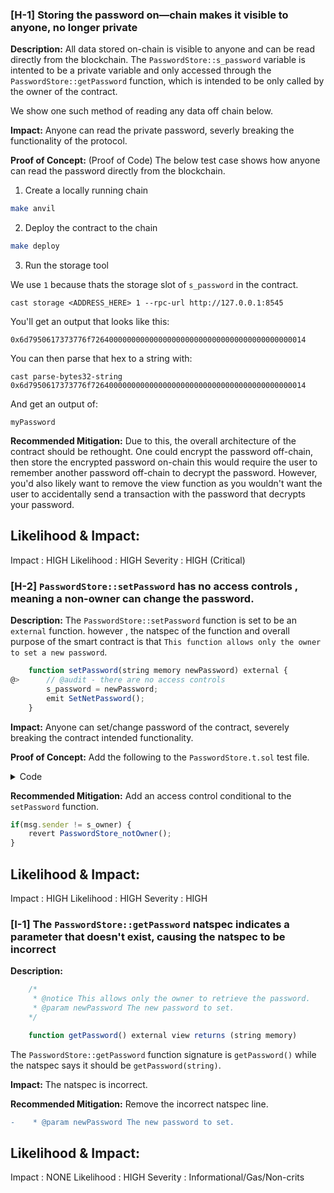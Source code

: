 ### [H-1] Storing the password on—chain makes it visible to anyone, no longer private

**Description:** All data stored on-chain is visible to anyone and can be read directly from the blockchain. The `PasswordStore::s_password` variable is intented to be a private variable and only accessed through the `PasswordStore::getPassword` function, which is intended to be only called by the owner of the contract.

We show one such method of reading any data off chain below.

**Impact:** Anyone can read the private password, severly breaking the functionality of the protocol.

**Proof of Concept:** (Proof of Code)
The below test case shows how anyone can read the password directly from the blockchain.

1. Create a locally running chain
```bash
make anvil
```

2. Deploy the contract to the chain
```bash
make deploy
```

3. Run the storage tool

We use `1` because thats the storage slot of `s_password` in the contract.

```
cast storage <ADDRESS_HERE> 1 --rpc-url http://127.0.0.1:8545
```

You'll get an output that looks like this:

`0x6d7950617373776f726400000000000000000000000000000000000000000014`

You can then parse that hex to a string with:

```
cast parse-bytes32-string 0x6d7950617373776f726400000000000000000000000000000000000000000014
```

And get an output of:

```
myPassword
```


**Recommended Mitigation:** Due to this, the overall architecture of the contract should be rethought. One could encrypt the password off-chain, then store the encrypted password on-chain this would require the user to remember another password off-chain to decrypt the password. However, you'd also likely want to remove the view function as you wouldn't want the user to accidentally send a transaction with the password that decrypts your password. 






## Likelihood & Impact:
Impact : HIGH
Likelihood : HIGH
Severity : HIGH (Critical)


### [H-2] `PasswordStore::setPassword` has no access controls , meaning a non-owner can change the password.

**Description:** The `PasswordStore::setPassword` function is set to be an `external` function. however , the natspec of the function and overall purpose of the smart contract is that `This function allows only the owner to set a new password`.

```javascript
    function setPassword(string memory newPassword) external {
@>      // @audit - there are no access controls
        s_password = newPassword;
        emit SetNetPassword();
    }
```

**Impact:**  Anyone can set/change password of the contract, severely breaking the contract intended functionality.

**Proof of Concept:**   Add the following to the `PasswordStore.t.sol` test file.
<details>
<summary>Code</summary>

```javascript
function test_anyone_can_set_password(address randomAddress) public {
    vm.assume(randomAddress != owner);
        vm.prank(randomAddress);
        string memory expectedPassword = "myNewPassword";
        passwordStore.setPassword(expectedPassword);

        vm.prank(owner);
        string memory actualPassword = passwordStore.getPassword();
        assertEq(actualPassword, expectedPassword);
    }
```

</details>


**Recommended Mitigation:**  Add an access control conditional to the `setPassword` function.

```javascript
if(msg.sender != s_owner) {
    revert PasswordStore_notOwner();
}
```



## Likelihood & Impact:
Impact : HIGH
Likelihood : HIGH
Severity : HIGH 


### [I-1] The `PasswordStore::getPassword` natspec indicates a parameter that doesn't exist, causing the natspec to be incorrect

**Description:** 

```javascript
    /*
     * @notice This allows only the owner to retrieve the password.
     * @param newPassword The new password to set.
    */

    function getPassword() external view returns (string memory) 
```

The `PasswordStore::getPassword` function signature is `getPassword()` while the natspec says it should be `getPassword(string)`.


**Impact:**   The natspec is incorrect.



**Recommended Mitigation:**  Remove the incorrect natspec line.

```diff
-    * @param newPassword The new password to set.
```


## Likelihood & Impact:
Impact : NONE
Likelihood : HIGH
Severity : Informational/Gas/Non-crits
